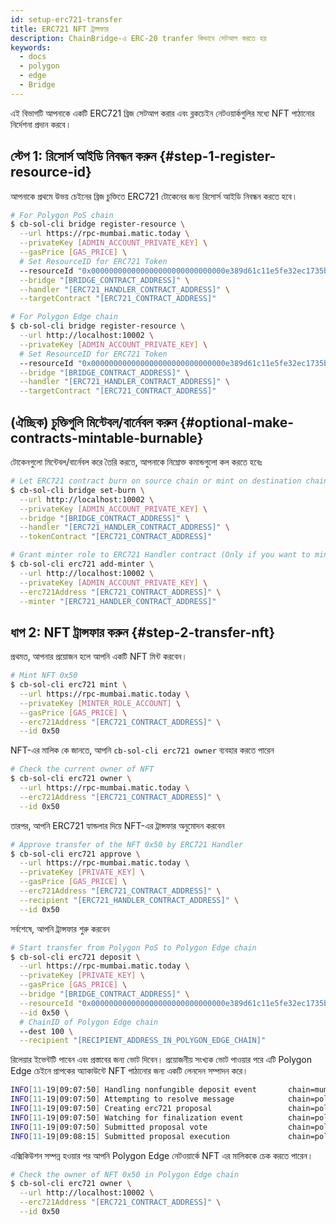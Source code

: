 ```yaml
---
id: setup-erc721-transfer
title: ERC721 NFT ট্রান্সফার
description: ChainBridge-এ ERC-20 tranfer কিভাবে সেটআপ করতে হয়
keywords:
  - docs
  - polygon
  - edge
  - Bridge
---
```


এই বিভাগটি আপনাকে একটি ERC721 ব্রিজ সেটআপ করার এবং ব্লকচেইন নেটওয়ার্কগুলির মধ্যে NFT পাঠানোর নির্দেশনা প্রদান করবে।

## স্টেপ 1: রিসোর্স আইডি নিবন্ধন করুন {#step-1-register-resource-id}

আপনাকে প্রথমে উভয় চেইনের ব্রিজ চুক্তিতে ERC721 টোকেনের জন্য রিসোর্স আইডি নিবন্ধন করতে হবে।

```bash
# For Polygon PoS chain
$ cb-sol-cli bridge register-resource \
  --url https://rpc-mumbai.matic.today \
  --privateKey [ADMIN_ACCOUNT_PRIVATE_KEY] \
  --gasPrice [GAS_PRICE] \
  # Set ResourceID for ERC721 Token
  --resourceId "0x000000000000000000000000000000e389d61c11e5fe32ec1735b3cd38c69501" \
  --bridge "[BRIDGE_CONTRACT_ADDRESS]" \
  --handler "[ERC721_HANDLER_CONTRACT_ADDRESS]" \
  --targetContract "[ERC721_CONTRACT_ADDRESS]"

# For Polygon Edge chain
$ cb-sol-cli bridge register-resource \
  --url http://localhost:10002 \
  --privateKey [ADMIN_ACCOUNT_PRIVATE_KEY] \
  # Set ResourceID for ERC721 Token
  --resourceId "0x000000000000000000000000000000e389d61c11e5fe32ec1735b3cd38c69501" \
  --bridge "[BRIDGE_CONTRACT_ADDRESS]" \
  --handler "[ERC721_HANDLER_CONTRACT_ADDRESS]" \
  --targetContract "[ERC721_CONTRACT_ADDRESS]"
```

## (ঐচ্ছিক) চুক্তিগুলি মিন্টেবল/বার্নেবল করুন {#optional-make-contracts-mintable-burnable}

টোকেনগুলো মিন্টেবল/বার্নেবল করে তৈরি করতে, আপনাকে নিম্নোক্ত কমান্ডগুলো কল করতে হবেঃ

```bash
# Let ERC721 contract burn on source chain or mint on destination chain
$ cb-sol-cli bridge set-burn \
  --url http://localhost:10002 \
  --privateKey [ADMIN_ACCOUNT_PRIVATE_KEY] \
  --bridge "[BRIDGE_CONTRACT_ADDRESS]" \
  --handler "[ERC721_HANDLER_CONTRACT_ADDRESS]" \
  --tokenContract "[ERC721_CONTRACT_ADDRESS]"

# Grant minter role to ERC721 Handler contract (Only if you want to mint)
$ cb-sol-cli erc721 add-minter \
  --url http://localhost:10002 \
  --privateKey [ADMIN_ACCOUNT_PRIVATE_KEY] \
  --erc721Address "[ERC721_CONTRACT_ADDRESS]" \
  --minter "[ERC721_HANDLER_CONTRACT_ADDRESS]"
```

## ধাপ 2: NFT ট্রান্সফার করুন {#step-2-transfer-nft}

প্রথমত, আপনার প্রয়োজন হলে আপনি একটি NFT মিন্ট করবেন।

```bash
# Mint NFT 0x50
$ cb-sol-cli erc721 mint \
  --url https://rpc-mumbai.matic.today \
  --privateKey [MINTER_ROLE_ACCOUNT] \
  --gasPrice [GAS_PRICE] \
  --erc721Address "[ERC721_CONTRACT_ADDRESS]" \
  --id 0x50
```

NFT-এর মালিক কে জানতে, আপনি `cb-sol-cli erc721 owner` ব্যবহার করতে পারেন

```bash
# Check the current owner of NFT
$ cb-sol-cli erc721 owner \
  --url https://rpc-mumbai.matic.today \
  --erc721Address "[ERC721_CONTRACT_ADDRESS]" \
  --id 0x50
```

তারপর, আপনি ERC721 হ্যান্ডলার দিয়ে NFT-এর ট্রান্সফার অনুমোদন করবেন

```bash
# Approve transfer of the NFT 0x50 by ERC721 Handler
$ cb-sol-cli erc721 approve \
  --url https://rpc-mumbai.matic.today \
  --privateKey [PRIVATE_KEY] \
  --gasPrice [GAS_PRICE] \
  --erc721Address "[ERC721_CONTRACT_ADDRESS]" \
  --recipient "[ERC721_HANDLER_CONTRACT_ADDRESS]" \
  --id 0x50
```

সর্বশেষে, আপনি ট্রান্সফার শুরু করবেন

```bash
# Start transfer from Polygon PoS to Polygon Edge chain
$ cb-sol-cli erc721 deposit \
  --url https://rpc-mumbai.matic.today \
  --privateKey [PRIVATE_KEY] \
  --gasPrice [GAS_PRICE] \
  --bridge "[BRIDGE_CONTRACT_ADDRESS]" \
  --resourceId "0x000000000000000000000000000000e389d61c11e5fe32ec1735b3cd38c69501" \
  --id 0x50 \
  # ChainID of Polygon Edge chain
  --dest 100 \
  --recipient "[RECIPIENT_ADDRESS_IN_POLYGON_EDGE_CHAIN]"
```

রিলেয়ার ইভেন্টটি পাবেন এবং প্রস্তাবের জন্য ভোট দিবেন। প্রয়োজনীয় সংখ্যক ভোট পাওয়ার পরে এটি Polygon Edge চেইনে প্রাপকের অ্যাকাউন্টে NFT পাঠানোর জন্য একটি লেনদেন সম্পাদন করে।

```bash
INFO[11-19|09:07:50] Handling nonfungible deposit event       chain=mumbai
INFO[11-19|09:07:50] Attempting to resolve message            chain=polygon-edge type=NonFungibleTransfer src=99 dst=100 nonce=2 rId=000000000000000000000000000000e389d61c11e5fe32ec1735b3cd38c69501
INFO[11-19|09:07:50] Creating erc721 proposal                 chain=polygon-edge src=99 nonce=2
INFO[11-19|09:07:50] Watching for finalization event          chain=polygon-edge src=99 nonce=2
INFO[11-19|09:07:50] Submitted proposal vote                  chain=polygon-edge tx=0x58a22d84a08269ad2e8d52d8dc038621f1a21109d11c7b6e0d32d5bf21ea8505 src=99 depositNonce=2 gasPrice=1
INFO[11-19|09:08:15] Submitted proposal execution             chain=polygon-edge tx=0x57419844881a07531e31667c609421662d94d21d0709e64fb728138309267e68 src=99 dst=100 nonce=2 gasPrice=3
```

এক্সিকিউশন সম্পন্ন হওয়ার পর আপনি Polygon Edge নেটওয়ার্কে NFT এর মালিককে চেক করতে পারেন।

```bash
# Check the owner of NFT 0x50 in Polygon Edge chain
$ cb-sol-cli erc721 owner \
  --url http://localhost:10002 \
  --erc721Address "[ERC721_CONTRACT_ADDRESS]" \
  --id 0x50
```
